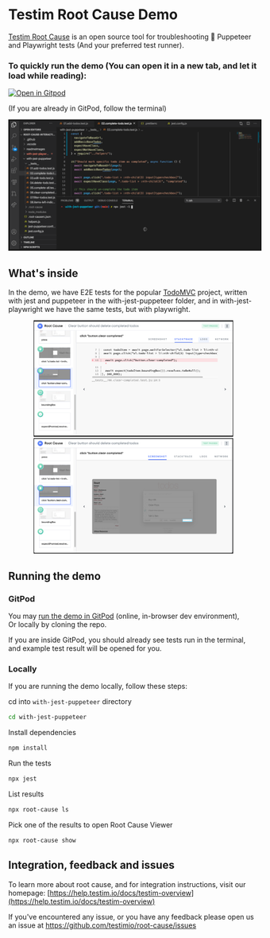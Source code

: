 # Testim Root Cause Demo

[Testim Root Cause](https://github.com/testimio/root-cause) is an open source tool for troubleshooting 🔎 Puppeteer and Playwright tests (And your preferred test runner).

### To quickly run the demo (You can open it in a new tab, and let it load while reading):

[![Open in Gitpod](https://gitpod.io/button/open-in-gitpod.svg)](https://gitpod.io/#snapshot/f6c20016-c62b-4f4f-b128-54ae5a305340)

(If you are already in GitPod, follow the terminal)

<p align="center"><img src="./readmeImages/RC_2_2x_speed.gif" width="600px" border="3"></p>

## What's inside

In the demo, we have E2E tests for the popular [TodoMVC](http://todomvc.com/) project, written with jest and puppeteer in the with-jest-puppeteer folder, and in with-jest-playwright we have the same tests, but with playwright.

<p align="center">
<img src="./readmeImages/stackTraceTab.png" width="400px" border="1"><img src="./readmeImages/screenshotTab.png" width="400px" border="1">
</p>

## Running the demo

### GitPod

You may [run the demo in GitPod](https://gitpod.io/#https://github.com/testimio/root-cause-interactive-demo) (online, in-browser dev environment),  
Or locally by cloning the repo.

If you are inside GitPod, you should already see tests run in the terminal, and example test result will be opened for you.

### Locally

If you are running the demo locally, follow these steps:

cd into `with-jest-puppeteer` directory

```sh
cd with-jest-puppeteer
```

Install dependencies

```sh
npm install
```

Run the tests

```sh
npx jest
```

List results

```sh
npx root-cause ls
```

Pick one of the results to open Root Cause Viewer

```sh
npx root-cause show
```

## Integration, feedback and issues

To learn more about root cause, and for integration instructions, visit our homepage: [https://help.testim.io/docs/testim-overview](https://help.testim.io/docs/testim-overview)

If you've encountered any issue, or you have any feedback please open us an issue at https://github.com/testimio/root-cause/issues
